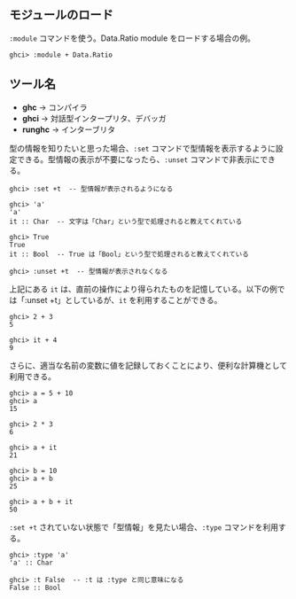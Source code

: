 
## モジュールのロード
`:module` コマンドを使う。Data.Ratio module をロードする場合の例。
```
ghci> :module + Data.Ratio
```

## ツール名
* **ghc** -> コンパイラ
* **ghci** -> 対話型インタープリタ、デバッガ
* **runghc** -> インターブリタ


型の情報を知りたいと思った場合、`:set` コマンドで型情報を表示するように設定できる。型情報の表示が不要になったら、`:unset` コマンドで非表示にできる。

```
ghci> :set +t  -- 型情報が表示されるようになる

ghci> 'a'
'a'
it :: Char  -- 文字は「Char」という型で処理されると教えてくれている

ghci> True
True
it :: Bool  -- True は「Bool」という型で処理されると教えてくれている

ghci> :unset +t  -- 型情報が表示されなくなる
```
上記にある `it` は、直前の操作により得られたものを記憶している。以下の例では「:unset +t」としているが、`it` を利用することができる。
```
ghci> 2 + 3
5

ghci> it + 4
9
```
さらに、適当な名前の変数に値を記録しておくことにより、便利な計算機として利用できる。
```
ghci> a = 5 + 10
ghci> a
15

ghci> 2 * 3
6

ghci> a + it
21

ghci> b = 10
ghci> a + b
25

ghci> a + b + it
50
```

`:set +t` されていない状態で「型情報」を見たい場合、`:type` コマンドを利用する。
```
ghci> :type 'a'
'a' :: Char

ghci> :t False  -- :t は :type と同じ意味になる
False :: Bool
```


